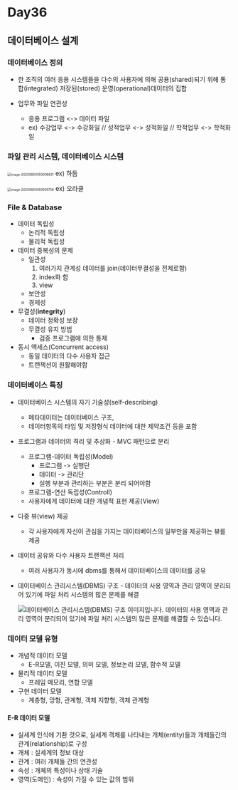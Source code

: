 # Day36



## 데이터베이스 설계 

### 데이터베이스 정의

- 한 조직의 여러 응용 시스템들을 다수의 사용자에 의해 공용(shared)되기 위해 통합(integrated) 저장된(stored) 운영(operational)데이터의 집합

- 업무와 파일 연관성
  - 응용 프로그램 <-> 데이터 파일 
  - ex) 수강업무 <-> 수강화일 // 성적업무 <-> 성적화일 // 학적업무 <-> 학적화일

### 파일 관리 시스템, 데이터베이스 시스템

<img src="https://tva1.sinaimg.cn/large/007S8ZIlgy1gffyd83hb8j30i405ujv3.jpg" alt="image-20200604093006631" style="zoom:50%;" />  ex) 하둡

<img src="https://tva1.sinaimg.cn/large/007S8ZIlgy1gffye3tpvvj30i409ogpn.jpg" alt="image-20200604093059758" style="zoom:50%;" /> ex) 오라클 



### File & Database

- 데이터 독립성
  - 논리적 독립성
  - 물리적 독립성
- 데이터 중복성의 문제 
  - 일관성 
    1. 여러가지 관계성 데이터를 join(데이터무결성을 전제로함)
    2. index화 함 
    3. view
  - 보안성
  - 경제성
- 무결성(**integrity**)
  - 데이터 정확성 보장
  - 무결성 유지 방법
    - 검증 프로그램에 의한 통제 
- 동시 액세스(Concurrent access)
  - 동일 데이터의 다수 사용자 접근
  - 트랜잭션이 원활해야함



### 데이터베이스 특징

- 데이터베이스 시스템의 자기 기술성(self-describing)

  - 메타데이터는 데이터베이스 구조, 
  - 데이터항목의 타입 및 저장형식 데이터에 대한 제약조건 등을 포함

- 프로그램과 데이터의 격리 및 추상화 - MVC 패턴으로 분리 

  - 프로그램-데이터 독립성(Model)
    - 프로그램 -> 실행단 
    - 데이터 -> 관리단 
    - 실행 부분과 관리하는 부분은 분리 되어야함
  - 프로그램-연산 독립성(Controll)
  - 사용자에게 데이터에 대한 개념적 표현 제공(View)

- 다중 뷰(view) 제공

  - 각 사용자에게 자신이 관심을 가지는 데이터베이스의 일부만을 제공하는 뷰를 제공

- 데이터 공유와 다수 사용자 트랜잭션 처리 

  - 여러 사용자가 동시에 dbms를 통해서 데이터베이스의 데이터를 공유

- 데이터베이스 관리시스템(DBMS) 구조 - 데이터의 사용 영역과 관리 영역이 분리되어 있기에 파일 처리 시스템의 많은 문제를 해결

  ![데이터베이스 관리시스템(DBMS) 구조 이미지입니다. 데이터의 사용 영역과 관리 영역이 분리되어 있기에 파일 처리 시스템의 많은 문제를 해결할 수 있습니다.](https://tva1.sinaimg.cn/large/007S8ZIlgy1gffza1tje5j30sg0g0q3t.jpg) 

### 데이터 모델 유형

- 개념적 데이터 모델
  - E-R모델, 이진 모델, 의미 모델, 정보논리 모델, 함수적 모델
- 물리적 데이터 모델
  - 프레임 메모리, 연합 모델
- 구현 데이터 모델
  - 계층형, 망형, 관계형, 객체 지향형, 객체 관계형



#### E-R 데이터 모델

- 실세계 인식에 기촨 것으로, 실세계 객체를 나타내는 개체(entity)들과 개체들간의 관계(relationship)로 구성
- 개체 : 실세계의 정보 대상
- 관계 : 여러 개체들 간의 연관성
- 속성 : 개체의 특성이나 상태 기술
- 영역(도메인) : 속성이 가질 수 있는 값의 범위 



